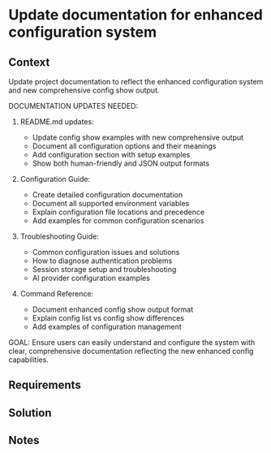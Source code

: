 # Update documentation for enhanced configuration system

## Context

Update project documentation to reflect the enhanced configuration system and new comprehensive config show output.

DOCUMENTATION UPDATES NEEDED:

1. README.md updates:
   - Update config show examples with new comprehensive output
   - Document all configuration options and their meanings
   - Add configuration section with setup examples
   - Show both human-friendly and JSON output formats

2. Configuration Guide:
   - Create detailed configuration documentation
   - Document all supported environment variables
   - Explain configuration file locations and precedence
   - Add examples for common configuration scenarios

3. Troubleshooting Guide:
   - Common configuration issues and solutions
   - How to diagnose authentication problems
   - Session storage setup and troubleshooting
   - AI provider configuration examples

4. Command Reference:
   - Document enhanced config show output format
   - Explain config list vs config show differences
   - Add examples of configuration management

GOAL: Ensure users can easily understand and configure the system with clear, comprehensive documentation reflecting the new enhanced config capabilities.

## Requirements

## Solution

## Notes
